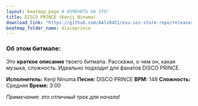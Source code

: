 ```yaml
---
layout: beatmap_page # ИЗМЕНИТЬ НА ЭТО!
title: DISCO PRINCE (Kenji Ninuma)
download_link: "https://github.com/AAlx0451/osu-ios-store-repo/releases/download/2007/1.Kenji.Ninuma.-.DISCO.PRINCE.osz.zip"
beatmap_folder_name: discoprince 
---
```


### Об этом битмапе:

Это **краткое описание** твоего битмапа. Расскажи, о чем он, какая музыка, сложность.
Идеально подходит для фанатов DISCO PRINCE.

**Исполнитель:** Kenji Ninuma
**Песня:** DISCO PRINCE
**BPM:** 148
**Сложность:** Средняя
**Время:** 3:00

*Примечания: это отличный трек для начала!*
